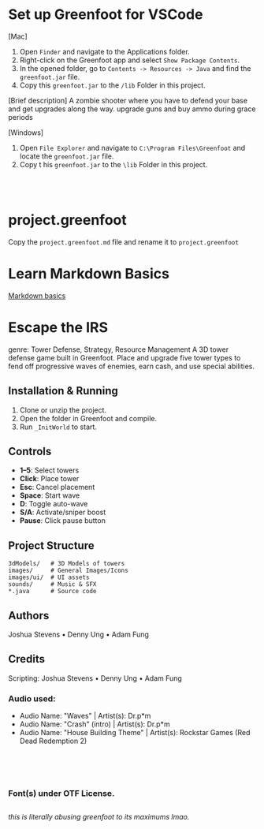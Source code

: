 # Set up Greenfoot for VSCode

[Mac]
1. Open `Finder` and navigate to the Applications folder.
2. Right-click on the Greenfoot app and select `Show Package Contents`.
3. In the opened folder, go to `Contents -> Resources -> Java` and find the `greenfoot.jar` file.
4. Copy this `greenfoot.jar` to the `/lib` Folder in this project.

[Brief description]
A zombie shooter where you have to defend your base and get upgrades along the way. upgrade guns and buy ammo during grace periods 

[Windows]
1. Open `File Explorer` and navigate to `C:\Program Files\Greenfoot` and locate the `greenfoot.jar` file.
2. Copy t his `greenfoot.jar` to the `\lib` Folder in this project.

<br>
<br>

# project.greenfoot
Copy the `project.greenfoot.md` file and rename it to `project.greenfoot`

# Learn Markdown Basics
[Markdown basics](https://www.markdownguide.org/getting-started/)


# Escape the IRS
genre: Tower Defense, Strategy, Resource Management
A 3D tower defense game built in Greenfoot. Place and upgrade five tower types to fend off progressive waves of enemies, earn cash, and use special abilities.

## Installation & Running

1. Clone or unzip the project.
2. Open the folder in Greenfoot and compile.
3. Run `_InitWorld` to start.

## Controls

* **1–5**: Select towers
* **Click**: Place tower
* **Esc**: Cancel placement
* **Space**: Start wave
* **D**: Toggle auto-wave
* **S/A**: Activate/sniper boost
* **Pause**: Click pause button

## Project Structure

```
3dModels/   # 3D Models of towers
images/     # General Images/Icons
images/ui/  # UI assets
sounds/     # Music & SFX
*.java      # Source code
```

## Authors

Joshua Stevens • Denny Ung • Adam Fung

## Credits

Scripting: Joshua Stevens • Denny Ung • Adam Fung

### Audio used:   
- Audio Name: "Waves" | Artist(s): Dr.p\*m  
- Audio Name: "Crash" (intro) | Artist(s): Dr.p\*m  
- Audio Name: "House Building Theme" | Artist(s): Rockstar Games (Red Dead Redemption 2)  
  
  
  
<br>
<br>
<br>

### Font(s) under OTF License.




##
*this is literally abusing greenfoot to its maximums lmao.*
##
